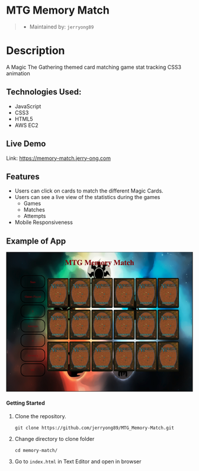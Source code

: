 # MTG Memory Match
> - Maintained by: `jerryong89`
# Description 
A Magic The Gathering themed card matching game stat tracking CSS3 animation

## Technologies Used:
- JavaScript
- CSS3
- HTML5
- AWS EC2

## Live Demo
Link: https://memory-match.jerry-ong.com

## Features
- Users can click on cards to match the different Magic Cards.
- Users can see a live view of the statistics during the games
    - Games
    - Matches
    - Attempts
- Mobile Responsiveness

## Example of App
![alt text](https://github.com/jerryong89/MTG_Memory_Match/blob/master/Example.png)

#### Getting Started

1. Clone the repository.

    ```shell
    git clone https://github.com/jerryong89/MTG_Memory-Match.git
    ```

2. Change directory to clone folder

    ```shell
    cd memory-match/
    ```

3. Go to `index.html` in Text Editor and open in browser
